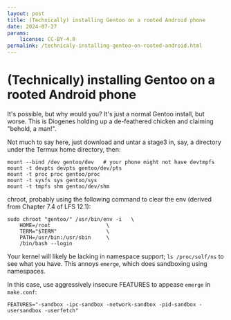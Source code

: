 ```yaml
---
layout: post
title: (Technically) installing Gentoo on a rooted Android phone
date: 2024-07-27
params:
    license: CC-BY-4.0
permalink: /technicaly-installing-gentoo-on-rooted-android.html
---
```


# (Technically) installing Gentoo on a rooted Android phone

It's possible, but why would you? It's just a normal Gentoo install, but worse.
This is Diogenes holding up a de-feathered chicken and claiming "behold, a man!".

Not much to say here, just download and untar a stage3 in,
say, a directory under the Termux home directory, then:

```
mount --bind /dev gentoo/dev   # your phone might not have devtmpfs
mount -t devpts devpts gentoo/dev/pts
mount -t proc proc gentoo/proc
mount -t sysfs sys gentoo/sys
mount -t tmpfs shm gentoo/dev/shm
```

chroot, probably using the following command to clear the env
(derived from Chapter 7.4 of LFS 12.1):

```
sudo chroot "gentoo/" /usr/bin/env -i   \
    HOME=/root                  \
    TERM="$TERM"                \
    PATH=/usr/bin:/usr/sbin     \
    /bin/bash --login
```

Your kernel will likely be lacking in namespace support; `ls /proc/self/ns`
to see what you have. This annoys `emerge`, which does sandboxing using namespaces.

In this case, use aggressively insecure FEATURES to appease `emerge` in `make.conf`:

```
FEATURES="-sandbox -ipc-sandbox -network-sandbox -pid-sandbox -usersandbox -userfetch"
```
